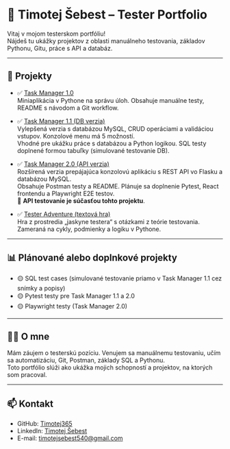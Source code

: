 # 🧪 Timotej Šebest – Tester Portfolio

Vitaj v mojom testerskom portfóliu!  
Nájdeš tu ukážky projektov z oblasti manuálneho testovania, základov Pythonu, Gitu, práce s API a databáz.

---

## 📁 Projekty

- ✅ [Task Manager 1.0](https://github.com/Timotej365/task-manager-1.0)  
  Miniaplikácia v Pythone na správu úloh. Obsahuje manuálne testy, README s návodom a Git workflow.

- ✅ [Task Manager 1.1 (DB verzia)](https://github.com/Timotej365/task-manager-1.1)  
  Vylepšená verzia s databázou MySQL, CRUD operáciami a validáciou vstupov. Konzolové menu má 5 možností.  
  Vhodné pre ukážku práce s databázou a Python logikou. SQL testy doplnené formou tabuľky (simulované testovanie DB).

- ✅ [Task Manager 2.0 (API verzia)](https://github.com/Timotej365/TASK_MANAGER-2.0)  
  Rozšírená verzia prepájajúca konzolovú aplikáciu s REST API vo Flasku a databázou MySQL.  
  Obsahuje Postman testy a README. Plánuje sa doplnenie Pytest, React frontendu a Playwright E2E testov.  
  🧪 **API testovanie je súčasťou tohto projektu**.

- ✅ [Tester Adventure (textová hra)](https://github.com/Timotej365/TESTER-ADVENTURE)  
  Hra z prostredia „jaskyne testera“ s otázkami z teórie testovania. Zameraná na cykly, podmienky a logiku v Pythone.

---

## 📊 Plánované alebo doplnkové projekty

- 🟡 SQL test cases (simulované testovanie priamo v Task Manager 1.1 cez snímky a popisy)
- 🟡 Pytest testy pre Task Manager 1.1 a 2.0
- 🟡 Playwright testy (Task Manager 2.0)

---

## 👨‍💻 O mne

Mám záujem o testerskú pozíciu. Venujem sa manuálnemu testovaniu, učím sa automatizáciu, Git, Postman, základy SQL a Pythonu.  
Toto portfólio slúži ako ukážka mojich schopností a projektov, na ktorých som pracoval.

---

## 📫 Kontakt

- GitHub: [Timotej365](https://github.com/Timotej365)
- LinkedIn: [Timotej Šebest](https://www.linkedin.com/in/timotej-šebest-94b513356/)
- E-mail: [timotejsebest540@gmail.com](mailto:timotejsebest540@gmail.com)
